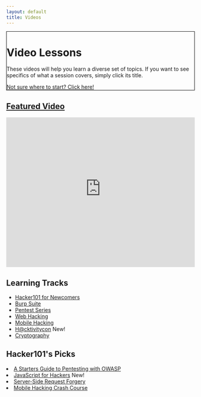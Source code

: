 ```yaml
---
layout: default
title: Videos
---
```


<div class="container-fluid">
  <div class="position-relative overflow-hidden row mb-5 text-center bg-light text-dark" style="border: 1px solid black">
    <div class="col">
      <h1 class="display-5 font-weight-normal">Video Lessons</h1>
      <p class="lead font-weight-normal">These videos will help you learn a diverse set of topics. If you want to see specifics of what a session covers, simply click its title.</p>
      <a class="btn btn-success mb-2" href="resources#2">Not sure where to start? Click here!</a>
    </div>
    <div class="product-device box-shadow d-none d-md-block"></div>
    <div class="product-device product-device-2 box-shadow d-none d-md-block"></div>
  </div>
</div>
<div class="container-fluid pt-3">
  <div class="row">
    <div class="col-md-7 mb-4 pb-2 text-center text-white">
      <div class="mb-0">
        <h2 class="display-5"><a href="sessions/javascript_for_hackers">Featured Video</a></h2>
      </div>
      <iframe id="ytplayer" type="text/html" width="100%" height="400" src="https://www.youtube-nocookie.com/embed/FTeE3OrTNoA?rel=0&autoplay=0&origin={{ site.url }}" frameborder="0"></iframe>
    </div>
    <div class="col-md-4 mb-4 pb-2 border-left border-success">
      <h2 class="display-5">Learning Tracks</h2>
      <ul>
        <li><a href="playlists/newcomers">Hacker101 for Newcomers</a></li>
        <li><a href="playlists/burp_suite">Burp Suite</a></li>
        <li><a href="playlists/pentesting_series">Pentest Series</a></li>
        <li><a href="playlists/web_hacking">Web Hacking</a></li>
        <li><a href="playlists/mobile_hacking">Mobile Hacking</a></li>
        <li><a href="playlists/hacktivitycon">H@cktivitycon</a> <span class="badge badge-pill badge-danger">New!</span></li>
        <li><a href="playlists/cryptography">Cryptography</a></li>
      </ul>
      <h2> Hacker101's Picks </h2>
      <li><a href="/sessions/pentest_owasp">A Starters Guide to Pentesting with OWASP</a></li>
      <li><a href="/sessions/javascript_for_hackers">JavaScript for Hackers</a> <span class="badge badge-pill badge-danger">New!</span></li>
      <li><a href="/sessions/ssrf"> Server-Side Request Forgery</a></li>
      <li><a href="/sessions/mobile_crash_course">Mobile Hacking Crash Course</a></li>
    </div>
  </div>
</div>
